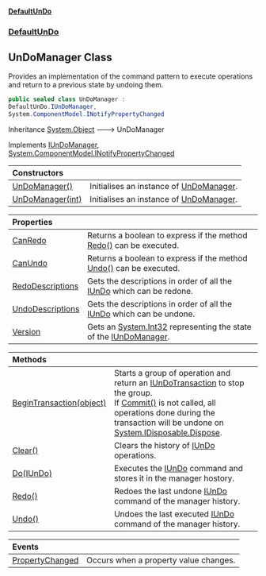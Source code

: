 #### [DefaultUnDo](DefaultUnDo.md 'DefaultUnDo')
### [DefaultUnDo](DefaultUnDo.md#DefaultUnDo 'DefaultUnDo')
## UnDoManager Class
Provides an implementation of the command pattern to execute operations and return to a previous state by undoing them.  
```csharp
public sealed class UnDoManager :
DefaultUnDo.IUnDoManager,
System.ComponentModel.INotifyPropertyChanged
```

Inheritance [System.Object](https://docs.microsoft.com/en-us/dotnet/api/System.Object 'System.Object') &#129106; UnDoManager  

Implements [IUnDoManager](IUnDoManager.md 'DefaultUnDo.IUnDoManager'), [System.ComponentModel.INotifyPropertyChanged](https://docs.microsoft.com/en-us/dotnet/api/System.ComponentModel.INotifyPropertyChanged 'System.ComponentModel.INotifyPropertyChanged')  

| Constructors | |
| :--- | :--- |
| [UnDoManager()](UnDoManager_UnDoManager().md 'DefaultUnDo.UnDoManager.UnDoManager()') | Initialises an instance of [UnDoManager](UnDoManager.md 'DefaultUnDo.UnDoManager').<br/> |
| [UnDoManager(int)](UnDoManager_UnDoManager(int).md 'DefaultUnDo.UnDoManager.UnDoManager(int)') | Initialises an instance of [UnDoManager](UnDoManager.md 'DefaultUnDo.UnDoManager').<br/> |

| Properties | |
| :--- | :--- |
| [CanRedo](UnDoManager_CanRedo.md 'DefaultUnDo.UnDoManager.CanRedo') | Returns a boolean to express if the method [Redo()](UnDoManager_Redo().md 'DefaultUnDo.UnDoManager.Redo()') can be executed.<br/> |
| [CanUndo](UnDoManager_CanUndo.md 'DefaultUnDo.UnDoManager.CanUndo') | Returns a boolean to express if the method [Undo()](UnDoManager_Undo().md 'DefaultUnDo.UnDoManager.Undo()') can be executed.<br/> |
| [RedoDescriptions](UnDoManager_RedoDescriptions.md 'DefaultUnDo.UnDoManager.RedoDescriptions') | Gets the descriptions in order of all the [IUnDo](IUnDo.md 'DefaultUnDo.IUnDo') which can be redone.<br/> |
| [UndoDescriptions](UnDoManager_UndoDescriptions.md 'DefaultUnDo.UnDoManager.UndoDescriptions') | Gets the descriptions in order of all the [IUnDo](IUnDo.md 'DefaultUnDo.IUnDo') which can be undone.<br/> |
| [Version](UnDoManager_Version.md 'DefaultUnDo.UnDoManager.Version') | Gets an [System.Int32](https://docs.microsoft.com/en-us/dotnet/api/System.Int32 'System.Int32') representing the state of the [IUnDoManager](IUnDoManager.md 'DefaultUnDo.IUnDoManager').<br/> |

| Methods | |
| :--- | :--- |
| [BeginTransaction(object)](UnDoManager_BeginTransaction(object).md 'DefaultUnDo.UnDoManager.BeginTransaction(object)') | Starts a group of operation and return an [IUnDoTransaction](IUnDoTransaction.md 'DefaultUnDo.IUnDoTransaction') to stop the group.<br/>If [Commit()](IUnDoTransaction_Commit().md 'DefaultUnDo.IUnDoTransaction.Commit()') is not called, all operations done during the transaction will be undone on [System.IDisposable.Dispose](https://docs.microsoft.com/en-us/dotnet/api/System.IDisposable.Dispose 'System.IDisposable.Dispose').<br/> |
| [Clear()](UnDoManager_Clear().md 'DefaultUnDo.UnDoManager.Clear()') | Clears the history of [IUnDo](IUnDo.md 'DefaultUnDo.IUnDo') operations.<br/> |
| [Do(IUnDo)](UnDoManager_Do(IUnDo).md 'DefaultUnDo.UnDoManager.Do(DefaultUnDo.IUnDo)') | Executes the [IUnDo](IUnDo.md 'DefaultUnDo.IUnDo') command and stores it in the manager hostory.<br/> |
| [Redo()](UnDoManager_Redo().md 'DefaultUnDo.UnDoManager.Redo()') | Redoes the last undone [IUnDo](IUnDo.md 'DefaultUnDo.IUnDo') command of the manager history.<br/> |
| [Undo()](UnDoManager_Undo().md 'DefaultUnDo.UnDoManager.Undo()') | Undoes the last executed [IUnDo](IUnDo.md 'DefaultUnDo.IUnDo') command of the manager history.<br/> |

| Events | |
| :--- | :--- |
| [PropertyChanged](UnDoManager_PropertyChanged.md 'DefaultUnDo.UnDoManager.PropertyChanged') | Occurs when a property value changes.<br/> |

